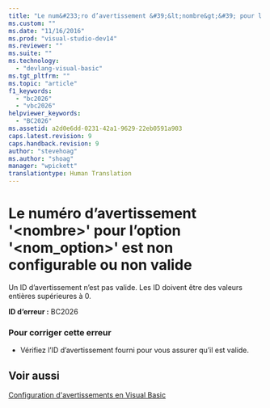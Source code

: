 ```yaml
---
title: "Le num&#233;ro d’avertissement &#39;&lt;nombre&gt;&#39; pour l’option &#39;&lt;nom_option&gt;&#39; est non configurable ou non valide | Microsoft Docs"
ms.custom: ""
ms.date: "11/16/2016"
ms.prod: "visual-studio-dev14"
ms.reviewer: ""
ms.suite: ""
ms.technology: 
  - "devlang-visual-basic"
ms.tgt_pltfrm: ""
ms.topic: "article"
f1_keywords: 
  - "bc2026"
  - "vbc2026"
helpviewer_keywords: 
  - "BC2026"
ms.assetid: a2d0e6dd-0231-42a1-9629-22eb0591a903
caps.latest.revision: 9
caps.handback.revision: 9
author: "stevehoag"
ms.author: "shoag"
manager: "wpickett"
translationtype: Human Translation
---
```

# Le num&#233;ro d’avertissement &#39;&lt;nombre&gt;&#39; pour l’option &#39;&lt;nom_option&gt;&#39; est non configurable ou non valide
Un ID d’avertissement n’est pas valide. Les ID doivent être des valeurs entières supérieures à 0.  
  
 **ID d’erreur :** BC2026  
  
### Pour corriger cette erreur  
  
-   Vérifiez l’ID d’avertissement fourni pour vous assurer qu’il est valide.  
  
## Voir aussi  
 [Configuration d'avertissements en Visual Basic](/visual-studio/ide/configuring-warnings-in-visual-basic)